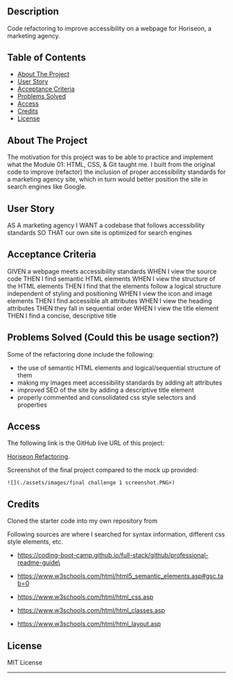 # <Horiseon-Refactoring>

## Description

Code refactoring to improve accessibility on a webpage for Horiseon, a marketing agency.

## Table of Contents

- [About The Project](#about-the-project)
- [User Story](#user-story)
- [Acceptance Criteria](#acceptance-criteria)
- [Problems Solved](#problems-solved)
- [Access](#access)
- [Credits](#credits)
- [License](#license)

## About The Project

The motivation for this project was to be able to practice and implement what the Module 01: HTML, CSS, & Git taught me. I built from the original code to improve (refactor) the inclusion of proper accessibility standards for a marketing agency site, which in turn would better position the site in search engines like Google.

## User Story

AS A marketing agency
I WANT a codebase that follows accessibility standards
SO THAT our own site is optimized for search engines

## Acceptance Criteria

GIVEN a webpage meets accessibility standards
WHEN I view the source code
THEN I find semantic HTML elements
WHEN I view the structure of the HTML elements
THEN I find that the elements follow a logical structure independent of styling and positioning
WHEN I view the icon and image elements
THEN I find accessible alt attributes
WHEN I view the heading attributes
THEN they fall in sequential order
WHEN I view the title element
THEN I find a concise, descriptive title

## Problems Solved (Could this be usage section?)

 Some of the refactoring done include the following:  

- the use of semantic HTML elements and logical/sequential structure of them
- making my images meet accessibility standards by adding alt attributes
- improved SEO of the site by adding a descriptive title element
- properly commented and consolidated css style selectors and properties

## Access

The following link is the GitHub live URL of this project:

[Horiseon Refactoring](https://ruthiepina.github.io/Horiseon-Refactoring).   

Screenshot of the final project compared to the mock up provided:

    ![](./assets/images/final challenge 1 screenshot.PNG>)

## Credits

Cloned the starter code into my own repository from




Following sources are where I searched for syntax information, different css style elements, etc.
- https://coding-boot-camp.github.io/full-stack/github/professional-readme-guide\

- https://www.w3schools.com/html/html5_semantic_elements.asp#gsc.tab=0

- https://www.w3schools.com/html/html_css.asp

- https://www.w3schools.com/html/html_classes.asp

- https://www.w3schools.com/html/html_layout.asp

## License

MIT License

---


